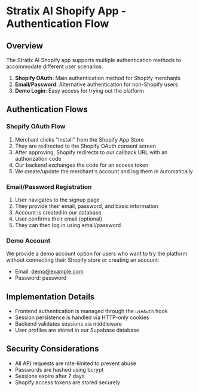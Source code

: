 # Stratix AI Shopify App - Authentication Flow

## Overview

The Stratix AI Shopify app supports multiple authentication methods to accommodate different user scenarios:

1. **Shopify OAuth**: Main authentication method for Shopify merchants
2. **Email/Password**: Alternative authentication for non-Shopify users
3. **Demo Login**: Easy access for trying out the platform

## Authentication Flows

### Shopify OAuth Flow

1. Merchant clicks "Install" from the Shopify App Store
2. They are redirected to the Shopify OAuth consent screen
3. After approving, Shopify redirects to our callback URL with an authorization code
4. Our backend exchanges the code for an access token
5. We create/update the merchant's account and log them in automatically

### Email/Password Registration

1. User navigates to the signup page
2. They provide their email, password, and basic information
3. Account is created in our database
4. User confirms their email (optional)
5. They can then log in using email/password

### Demo Account

We provide a demo account option for users who want to try the platform without connecting their Shopify store or creating an account:

- Email: demo@example.com
- Password: password

## Implementation Details

- Frontend authentication is managed through the `useAuth` hook
- Session persistence is handled via HTTP-only cookies
- Backend validates sessions via middleware
- User profiles are stored in our Supabase database

## Security Considerations

- All API requests are rate-limited to prevent abuse
- Passwords are hashed using bcrypt
- Sessions expire after 7 days
- Shopify access tokens are stored securely
